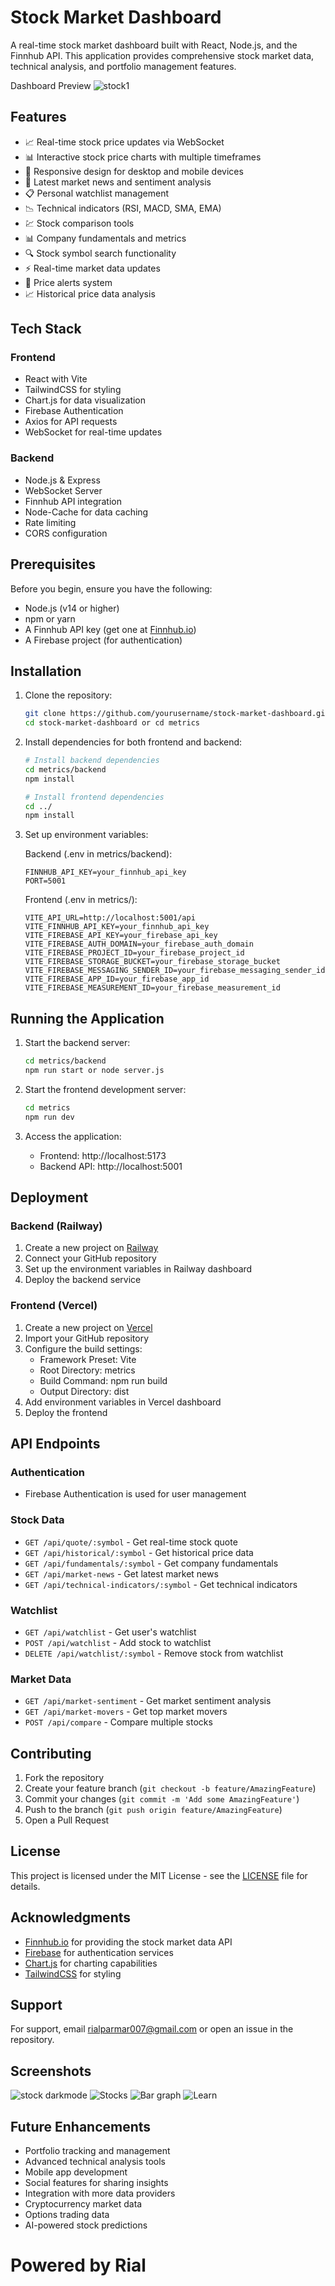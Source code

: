 # Stock Market Dashboard

A real-time stock market dashboard built with React, Node.js, and the Finnhub API. This application provides comprehensive stock market data, technical analysis, and portfolio management features.

Dashboard Preview
![stock1](https://github.com/user-attachments/assets/08378fee-900c-4977-bfa8-f875e77ee7a9)

## Features

- 📈 Real-time stock price updates via WebSocket
- 📊 Interactive stock price charts with multiple timeframes
- 📱 Responsive design for desktop and mobile devices
- 📰 Latest market news and sentiment analysis
- 📋 Personal watchlist management
- 📉 Technical indicators (RSI, MACD, SMA, EMA)
- 💹 Stock comparison tools
- 📊 Company fundamentals and metrics
- 🔍 Stock symbol search functionality
- ⚡ Real-time market data updates
- 🔔 Price alerts system
- 📈 Historical price data analysis

## Tech Stack

### Frontend
- React with Vite
- TailwindCSS for styling
- Chart.js for data visualization
- Firebase Authentication
- Axios for API requests
- WebSocket for real-time updates

### Backend
- Node.js & Express
- WebSocket Server
- Finnhub API integration
- Node-Cache for data caching
- Rate limiting
- CORS configuration

## Prerequisites

Before you begin, ensure you have the following:
- Node.js (v14 or higher)
- npm or yarn
- A Finnhub API key (get one at [Finnhub.io](https://finnhub.io))
- A Firebase project (for authentication)

## Installation

1. Clone the repository:
   ```bash
   git clone https://github.com/yourusername/stock-market-dashboard.git
   cd stock-market-dashboard or cd metrics
   ```

2. Install dependencies for both frontend and backend:
   ```bash
   # Install backend dependencies
   cd metrics/backend
   npm install

   # Install frontend dependencies
   cd ../
   npm install
   ```

3. Set up environment variables:

   Backend (.env in metrics/backend):
   ```env
   FINNHUB_API_KEY=your_finnhub_api_key
   PORT=5001
   ```

   Frontend (.env in metrics/):
   ```env
   VITE_API_URL=http://localhost:5001/api
   VITE_FINNHUB_API_KEY=your_finnhub_api_key
   VITE_FIREBASE_API_KEY=your_firebase_api_key
   VITE_FIREBASE_AUTH_DOMAIN=your_firebase_auth_domain
   VITE_FIREBASE_PROJECT_ID=your_firebase_project_id
   VITE_FIREBASE_STORAGE_BUCKET=your_firebase_storage_bucket
   VITE_FIREBASE_MESSAGING_SENDER_ID=your_firebase_messaging_sender_id
   VITE_FIREBASE_APP_ID=your_firebase_app_id
   VITE_FIREBASE_MEASUREMENT_ID=your_firebase_measurement_id
   ```

## Running the Application

1. Start the backend server:
   ```bash
   cd metrics/backend
   npm run start or node server.js
   ```

2. Start the frontend development server:
   ```bash
   cd metrics
   npm run dev
   ```

3. Access the application:
   - Frontend: http://localhost:5173
   - Backend API: http://localhost:5001

## Deployment

### Backend (Railway)
1. Create a new project on [Railway](https://railway.app)
2. Connect your GitHub repository
3. Set up the environment variables in Railway dashboard
4. Deploy the backend service

### Frontend (Vercel)
1. Create a new project on [Vercel](https://vercel.com)
2. Import your GitHub repository
3. Configure the build settings:
   - Framework Preset: Vite
   - Root Directory: metrics
   - Build Command: npm run build
   - Output Directory: dist
4. Add environment variables in Vercel dashboard
5. Deploy the frontend

## API Endpoints

### Authentication
- Firebase Authentication is used for user management

### Stock Data
- `GET /api/quote/:symbol` - Get real-time stock quote
- `GET /api/historical/:symbol` - Get historical price data
- `GET /api/fundamentals/:symbol` - Get company fundamentals
- `GET /api/market-news` - Get latest market news
- `GET /api/technical-indicators/:symbol` - Get technical indicators

### Watchlist
- `GET /api/watchlist` - Get user's watchlist
- `POST /api/watchlist` - Add stock to watchlist
- `DELETE /api/watchlist/:symbol` - Remove stock from watchlist

### Market Data
- `GET /api/market-sentiment` - Get market sentiment analysis
- `GET /api/market-movers` - Get top market movers
- `POST /api/compare` - Compare multiple stocks

## Contributing

1. Fork the repository
2. Create your feature branch (`git checkout -b feature/AmazingFeature`)
3. Commit your changes (`git commit -m 'Add some AmazingFeature'`)
4. Push to the branch (`git push origin feature/AmazingFeature`)
5. Open a Pull Request

## License

This project is licensed under the MIT License - see the [LICENSE](LICENSE) file for details.

## Acknowledgments

- [Finnhub.io](https://finnhub.io) for providing the stock market data API
- [Firebase](https://firebase.google.com) for authentication services
- [Chart.js](https://www.chartjs.org) for charting capabilities
- [TailwindCSS](https://tailwindcss.com) for styling

## Support

For support, email rialparmar007@gmail.com or open an issue in the repository.

## Screenshots

![stock darkmode](https://github.com/user-attachments/assets/3bacb23e-1dc4-4081-86b7-b59fd0c8bd89)
![Stocks](https://github.com/user-attachments/assets/d3a344d6-4f72-4de3-9668-78bd48ea349c)
![Bar graph](https://github.com/user-attachments/assets/e00baa7b-820a-445b-b057-fc3c7b218527)
![Learn](https://github.com/user-attachments/assets/6f49c7c3-1d7a-43a7-b8cd-bdc96160bb16)


## Future Enhancements

- Portfolio tracking and management
- Advanced technical analysis tools
- Mobile app development
- Social features for sharing insights
- Integration with more data providers
- Cryptocurrency market data
- Options trading data
- AI-powered stock predictions 

# Powered by Rial
